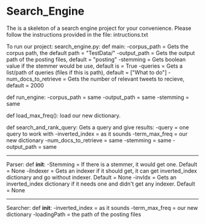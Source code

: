 # Search_Engine
The is a skeleton of a search engine project for your convenience.
Please follow the instructions provided in the file: intructions.txt

To run our project:
search_engine.py:
def main:
-corpus_path = Gets the corpus path, the default path = "TestData/"
-output_path = Gets the output path of the posting files, default = "posting"
-stemming = Gets boolean value if the stemmer would be use, default is = True
-queries = Gets a list/path of queries (files if this is path), default = ["What to do"]
-num_docs_to_retrieve = Gets the number of relevant tweets to recieve, default = 2000

def run_engine:
-corpus_path = same
-output_path = same
-stemming = same

def load_max_freq(): load our new dictionary.

def search_and_rank_query: Gets a query and give results:
-query = one query to work with
-inverted_index = as it sounds
-term_max_freq = our new dictionary
-num_docs_to_retrieve = same
-stemming = same
-output_path = same

------------------------------------------------------------------------------
Parser:
def __init__:
-Stemming = If there is a stemmer, it would get one. Default = None
-iIndexer = Gets an indexer if it should get, it can get inverted_index dictionary and go without indexer. Default = None
-invIdx = Gets an inverted_index dictionary if it needs one and didn't get any indexer. Default = None

------------------------------------------------------------------------------
Searcher:
def __init__:
-inverted_index = as it sounds
-term_max_freq = our new dictionary
-loadingPath = the path of the posting files



